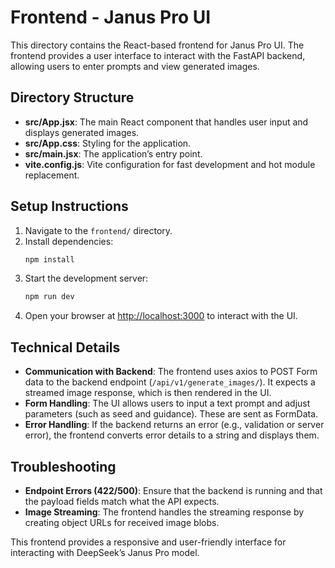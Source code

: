# Frontend - Janus Pro UI

This directory contains the React-based frontend for Janus Pro UI. The frontend provides a user interface to interact with the FastAPI backend, allowing users to enter prompts and view generated images.

## Directory Structure

- **src/App.jsx**: The main React component that handles user input and displays generated images.
- **src/App.css**: Styling for the application.
- **src/main.jsx**: The application’s entry point.
- **vite.config.js**: Vite configuration for fast development and hot module replacement.

## Setup Instructions

1. Navigate to the `frontend/` directory.
2. Install dependencies:
   ```bash
   npm install
   ```
3. Start the development server:
   ```bash
   npm run dev
   ```
4. Open your browser at [http://localhost:3000](http://localhost:3000) to interact with the UI.

## Technical Details

- **Communication with Backend**: The frontend uses axios to POST Form data to the backend endpoint (`/api/v1/generate_images/`). It expects a streamed image response, which is then rendered in the UI.
- **Form Handling**: The UI allows users to input a text prompt and adjust parameters (such as seed and guidance). These are sent as FormData.
- **Error Handling**: If the backend returns an error (e.g., validation or server error), the frontend converts error details to a string and displays them.

## Troubleshooting

- **Endpoint Errors (422/500)**: Ensure that the backend is running and that the payload fields match what the API expects.
- **Image Streaming**: The frontend handles the streaming response by creating object URLs for received image blobs.

This frontend provides a responsive and user-friendly interface for interacting with DeepSeek’s Janus Pro model.
